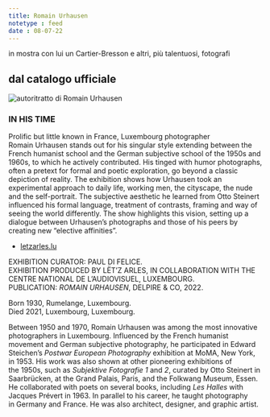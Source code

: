 ```yaml
---
title: Romain Urhausen
notetype : feed
date : 08-07-22
---
```


in mostra con lui un Cartier-Bresson e altri, più talentuosi, fotografi

## dal catalogo ufficiale
![autoritratto di Romain Urhausen](https://alet313.s3.eu-west-3.amazonaws.com/img/foto/2022/arles/arles2213.jpg)

### IN HIS TIME

Prolific but little known in France, Luxembourg photographer Romain Urhausen stands out for his singular style extending between the French humanist school and the German subjective school of the 1950s and 1960s, to which he actively contributed. His tinged with humor photographs, often a pretext for formal and poetic exploration, go beyond a classic depiction of reality. The exhibition shows how Urhausen took an experimental approach to daily life, working men, the cityscape, the nude and the self-portrait. The subjective aesthetic he learned from Otto Steinert influenced his formal language, treatment of contrasts, framing and way of seeing the world differently. The show highlights this vision, setting up a dialogue between Urhausen’s photographs and those of his peers by creating new “elective affinities”.

-   [letzarles.lu](https://letzarles.lu/)

EXHIBITION CURATOR: PAUL DI FELICE.  
EXHIBITION PRODUCED BY LËT’Z ARLES, IN COLLABORATION WITH THE CENTRE NATIONAL DE L’AUDIOVISUEL, LUXEMBOURG.  
PUBLICATION: _ROMAIN URHAUSEN_, DELPIRE & CO, 2022.

Born 1930, Rumelange, Luxembourg.  
Died 2021, Luxembourg, Luxembourg.

Between 1950 and 1970, Romain Urhausen was among the most innovative photographers in Luxembourg. Influenced by the French humanist movement and German subjective photography, he participated in Edward Steichen’s _Postwar European Photography_ exhibition at MoMA, New York, in 1953. His work was also shown at other pioneering exhibitions of the 1950s, such as _Subjektive Fotografie 1_ and _2_, curated by Otto Steinert in Saarbrücken, at the Grand Palais, Paris, and the Folkwang Museum, Essen. He collaborated with poets on several books, including _Les Halles_ with Jacques Prévert in 1963. In parallel to his career, he taught photography in Germany and France. He was also architect, designer, and graphic artist.
